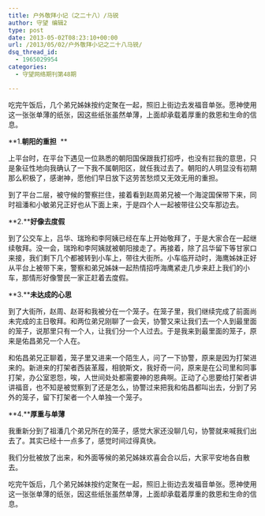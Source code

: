```yaml
---
title: 户外敬拜小记（之二十八）/马锐
author: 守望 编辑2
type: post
date: 2013-05-02T08:23:10+00:00
url: /2013/05/02/户外敬拜小记之二十八马锐/
dsq_thread_id:
  - 1965029954
categories:
  - 守望网络期刊第48期

---
```

吃完午饭后，几个弟兄姊妹按约定聚在一起，照旧上街边去发福音单张。愿神使用这一张张单薄的纸张，因这些纸张虽然单薄，上面却承载着厚重的救恩和生命的信息。<!--more-->

**1.****朝阳的重担****  **

上平台时，在平台下遇见一位熟悉的朝阳国保跟我打招呼，也没有拦我的意思，只是象征性地向我确认了一下我不属朝阳区，就任我过去了。朝阳的人明显没有初期那么积极了，感谢神，愿他们早日放下这劳苦愁烦又无效无用的重担。

到了平台二层，被守候的警察拦住，接着看到赵周弟兄被一个海淀国保带下来，同时祖潘和小敏弟兄正好也从下面上来，于是四个人一起被带往公交车那边去。

**2.****好像去度假**

到了公交车上，吕华、瑞玲和李阿姨已经在车上开始敬拜了，于是大家合在一起继续敬拜。没一会，瑞玲和李阿姨就被朝阳接走了。再接着，除了吕华留下等甘家口来接，我们剩下几个都被转到小车上，带往大街所。小车临开动时，海鹰姊妹正好从平台上被带下来，警察和弟兄姊妹一起热情招呼海鹰紧走几步来赶上我们的小车，那情形好像警民一家正赶着去度假。

**3.****未达成的心思**

到了大街所，赵周、赵哥和我被分在一个笼子。在笼子里，我们继续完成了前面尚未完成的主日敬拜。和两位弟兄刚聊了一会天，协警又来让我们去一个人到最里面的笼子，说那里只有一个人，让我们分一个人过去。于是我来到最里面的笼子，原来是佑昌弟兄一个人在。

和佑昌弟兄正聊着，笼子里又进来一个陌生人，问了一下协警，原来是因为打架进来的。新进来的打架者西装革履，相貌斯文，我好奇一问，原来是在公司里和同事打架，办公室恩怨，唉，人世间处处都需要神的恩典啊。正动了心思要给打架者讲讲福音，也不知是被觉察到了还是怎么，协警过来把我和佑昌都叫出去，分到了另外的笼子，留下打架者一个人单独一个笼子。

**4.****厚重与单薄**

我重新分到了祖潘几个弟兄所在的笼子，感觉大家还没聊几句，协警就来喊我们出去了。其实已经十一点多了，感觉时间过得真快。

我们分批被放了出来，和外面等候的弟兄姊妹欢喜会合以后，大家平安地各自散去。

吃完午饭后，几个弟兄姊妹按约定聚在一起，照旧上街边去发福音单张。愿神使用这一张张单薄的纸张，因这些纸张虽然单薄，上面却承载着厚重的救恩和生命的信息。

&nbsp;